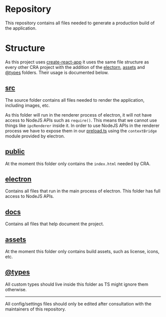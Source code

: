 # Repository
This repository contains all files needed to generate a production build of the application.

# Structure
As this project uses [create-react-app](https://github.com/facebook/create-react-app) it uses the same file structure as every other CRA project with the addition of the [electorn](../electron/), [assets](../assets/) and [@types](../%40types/) folders. Their usage is documented below.

## [src](../src)
The source folder contains all files needed to render the application, including images, etc. 

As this folder will run in the renderer process of electron, it will not have access to NodeJS APIs such as `require()`. This means that we cannot use things like `ipcRenderer` inside it. In order to use NodeJS APIs in the renderer process we have to expose them in our [preload.ts](../electron/preload/preload.ts) using the `contextBridge` module provided by electron.

## [public](../public)
At the moment this folder only contains the `index.html` needed by CRA.

## [electron](../electron/)
Contains all files that run in the main process of electron. This folder has full access to NodeJS APIs.

## [docs](.)
Contains all files that help document the project.

## [assets](../assets/)
At the moment this folder only contains build assets, such as license, icons, etc.

## [@types](../%40types/)
All custom types should live inside this folder as TS might ignore them otherwise.

---
All config/settings files should only be edited after consultation with the maintainers of this repository.